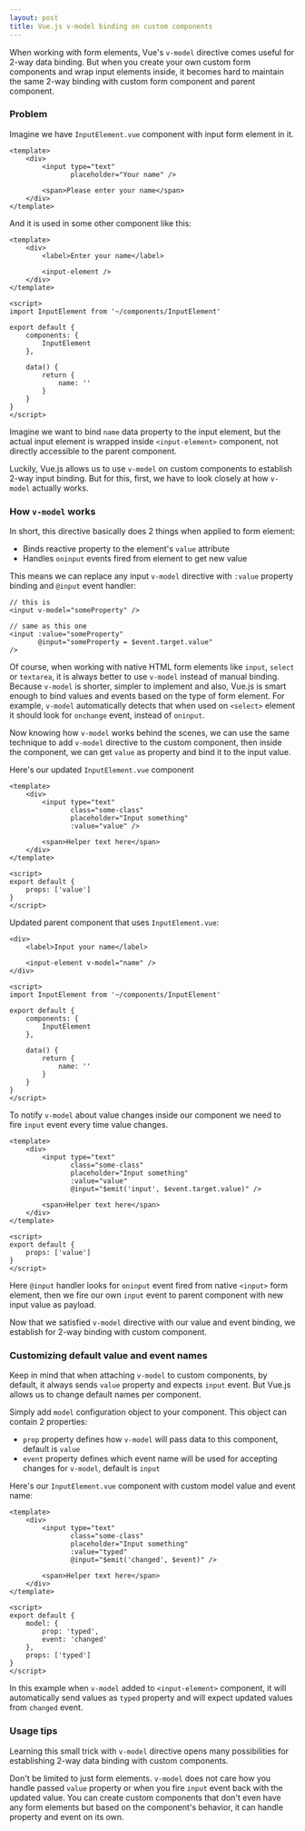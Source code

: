 ```yaml
---
layout: post
title: Vue.js v-model binding on custom components
---
```


When working with form elements, Vue's `v-model` directive comes useful for 2-way data binding.
But when you create your own custom form components and wrap input elements inside, it becomes hard to maintain the same 2-way binding with custom form component and parent component.

<!--more-->

### Problem
Imagine we have `InputElement.vue` component with input form element in it.
```vue
<template>
    <div>
        <input type="text"
               placeholder="Your name" />

        <span>Please enter your name</span>
    </div>
</template>
```

And it is used in some other component like this:

```vue
<template>
    <div>
        <label>Enter your name</label>

        <input-element />
    </div>
</template>

<script>
import InputElement from '~/components/InputElement'

export default {
    components: {
        InputElement
    },

    data() {
        return {
            name: ''
        }
    }
}
</script>
```

Imagine we want to bind `name` data property to the input element,
but the actual input element is wrapped inside `<input-element>` component, not directly accessible to the parent component.

Luckily, Vue.js allows us to use `v-model` on custom components to establish 2-way input binding. But for this, first, we have to look closely at how `v-model` actually works.

### How `v-model` works
In short, this directive basically does 2 things when applied to form element:
* Binds reactive property to the element's `value` attribute
* Handles `oninput` events fired from element to get new value

This means we can replace any input `v-model` directive with `:value` property binding and `@input` event handler:

```vue
// this is
<input v-model="someProperty" />

// same as this one
<input :value="someProperty" 
       @input="someProperty = $event.target.value"
/>
```

Of course, when working with native HTML form elements like `input`, `select` or `textarea`, it is always better to use `v-model` instead of manual binding. Because `v-model` is shorter, simpler to implement and
also, Vue.js is smart enough to bind values and events based on the type of form element. For example, `v-model` automatically detects that when used on `<select>` element it should look for `onchange` event, instead of `oninput`.

Now knowing how `v-model` works behind the scenes, we can use the same technique to add `v-model` directive to the custom component, then inside the component, we can get `value` as property and bind it to the input value.

Here's our updated `InputElement.vue` component
```vue
<template>
    <div>
        <input type="text"
               class="some-class"
               placeholder="Input something"
               :value="value" />

        <span>Helper text here</span>
    </div>
</template>

<script>
export default {
    props: ['value']
}
</script>
```

Updated parent component that uses `InputElement.vue`:
```vue
<div>
    <label>Input your name</label>

    <input-element v-model="name" />
</div>

<script>
import InputElement from '~/components/InputElement'

export default {
    components: {
        InputElement
    },

    data() {
        return {
            name: ''
        }
    }
}
</script>
```

To notify `v-model` about value changes inside our component we need to fire `input` event every time value changes.

```vue
<template>
    <div>
        <input type="text"
               class="some-class"
               placeholder="Input something"
               :value="value"
               @input="$emit('input', $event.target.value)" />

        <span>Helper text here</span>
    </div>
</template>

<script>
export default {
    props: ['value']
}
</script>
```

Here `@input` handler looks for `oninput` event fired from native `<input>` form element, then we fire our own `input` event to parent component with new input value as payload.

Now that we satisfied `v-model` directive with our value and event binding, we establish for 2-way binding with custom component.

### Customizing default value and event names
Keep in mind that when attaching `v-model` to custom components,
by default, it always sends `value` property and expects `input` event.
But Vue.js allows us to change default names per component.

Simply add `model` configuration object to your component. This object can contain 2 properties:
* `prop` property defines how `v-model` will pass data to this component, default is `value`
* `event` property defines which event name will be used for accepting changes for `v-model`, default is `input`

Here's our `InputElement.vue` component with custom model value and event name:
```vue
<template>
    <div>
        <input type="text"
               class="some-class"
               placeholder="Input something"
               :value="typed"
               @input="$emit('changed', $event)" />

        <span>Helper text here</span>
    </div>
</template>

<script>
export default {
    model: {
        prop: 'typed',
        event: 'changed'
    },
    props: ['typed']
}
</script>
```

In this example when `v-model` added to `<input-element>` component, it will automatically send values as `typed` property and will expect updated values from `changed` event.

### Usage tips
Learning this small trick with `v-model` directive opens many possibilities for establishing 2-way data binding with custom components.

Don't be limited to just form elements. `v-model` does not care how you handle passed `value` property or when you fire `input` event back with the updated value.
You can create custom components that don't even have any form elements but based on the component's behavior, it can handle property and event on its own.